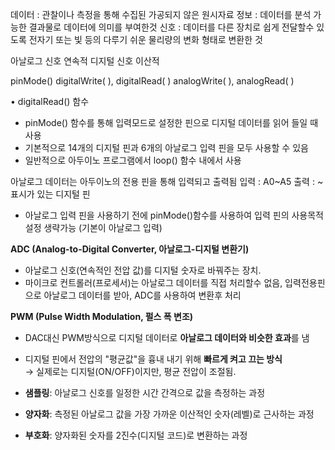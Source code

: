데이터 : 관찰이나 측정을 통해 수집된 가공되지 않은 원시자료
정보 : 데이터를 분석 가능한 결과물로 데이터에 의미를 부여한것
신호 : 데이터를 다른 장치로 쉽게 전달할수 있도록 전자기 또는 빛 등의 다루기 쉬운 물리량의 변화 형태로 변환한 것

아날로그 신호  연속적
디지털    신호   이산적

pinMode()
digitalWrite( ), digitalRead( )
analogWrite( ), analogRead( )

• digitalRead() 함수
-  pinMode() 함수를 통해 입력모드로 설정한 핀으로 디지털 데이터를 읽어 들일 때 사용
-  기본적으로 14개의 디지털 핀과 6개의 아날로그 입력 핀을 모두 사용할 수 있음
-  일반적으로 아두이노 프로그램에서 loop() 함수 내에서 사용

아날로그 데이터는 아두이노의 전용 핀을 통해 입력되고 출력됨
입력 : A0~A5
출력 : ~ 표시가 있는 디지털 핀
- 아날로그 입력 핀을 사용하기 전에 pinMode()함수를 사용하여 입력 핀의 사용목적 설정 생략가능 (기본이 아날로그 입력)

**ADC (Analog-to-Digital Converter, 아날로그-디지털 변환기)**
- 아날로그 신호(연속적인 전압 값)를 디지털 숫자로 바꿔주는 장치.
- 마이크로 컨트롤러(프로세서)는 아날로그 데이터를 직접 처리할수 없음, 입력전용핀 으로 아날로그 데이터를 받아, ADC를 사용하여 변환후 처리


**PWM (Pulse Width Modulation, 펄스 폭 변조)**
- DAC대신 PWM방식으로 디지털 데이터로 **아날로그 데이터와 비슷한 효과**를 냄
- 디지털 핀에서 전압의 "평균값"을 흉내 내기 위해 **빠르게 켜고 끄는 방식**  
→ 실제로는 디지털(ON/OFF)이지만, 평균 전압이 조절됨.


- **샘플링**: 아날로그 신호를 일정한 시간 간격으로 값을 측정하는 과정
    
- **양자화**: 측정된 아날로그 값을 가장 가까운 이산적인 숫자(레벨)로 근사하는 과정
    
- **부호화**: 양자화된 숫자를 2진수(디지털 코드)로 변환하는 과정
